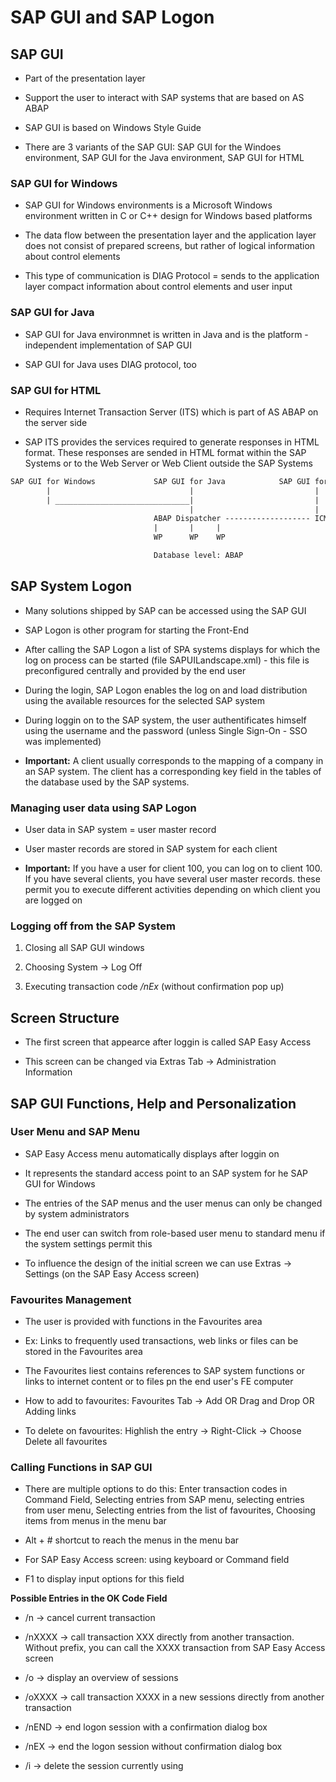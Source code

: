 # SAP GUI and SAP Logon

## SAP GUI

- Part of the presentation layer

- Support the user to interact with SAP systems that are based on AS ABAP

- SAP GUI is based on Windows Style Guide

- There are 3 variants of the SAP GUI: SAP GUI for the Windoes environment, SAP GUI for the Java environment, SAP GUI for HTML

### SAP GUI for Windows

- SAP GUI for Windows environments is a Microsoft Windows environment written in C or C++ design for Windows based platforms

- The data flow between the presentation layer and the application layer does not consist of prepared screens, but rather of logical information about control elements

- This type of communication is DIAG Protocol = sends to the application layer compact information about control elements and user input

### SAP GUI for Java

- SAP GUI for Java environmnet is written in Java and is the platform - independent implementation of SAP GUI

- SAP GUI for Java uses DIAG protocol, too

### SAP GUI for HTML

- Requires Internet Transaction Server (ITS) which is part of AS ABAP on the server side

- SAP ITS provides the services required to generate responses in HTML format. These responses are sended in HTML format within the SAP Systems or to the Web Server or Web Client outside the SAP Systems

```txt
SAP GUI for Windows             SAP GUI for Java            SAP GUI for HTML
        |                               |                           |
        | ______________________________|                           |
                                        |                           |
                                ABAP Dispatcher ------------------- ICM
                                |       |     |
                                WP      WP    WP

                                Database level: ABAP
```

## SAP System Logon

- Many solutions shipped by SAP can be accessed using the SAP GUI

- SAP Logon is other program for starting the Front-End

- After calling the SAP Logon a list of SPA systems displays for which the log on process can be started (file SAPUILandscape.xml) - this file is preconfigured centrally and provided by the end user

- During the login, SAP Logon enables the log on and load distribution using the available resources for the selected SAP system

- During loggin on to the SAP system, the user authentificates himself using the username and the password (unless Single Sign-On - SSO was implemented)

- **Important:** A client usually corresponds to the mapping of a company in an SAP system. The client has a corresponding key field in the tables of the database used by the SAP systems.

### Managing user data using SAP Logon

- User data in SAP system = user master record

- User master records are stored in SAP system for each client

- **Important:** If you have a user for client 100, you can log on to client 100. If you have several clients, you have several user master records. these permit you to execute different activities depending on which client you are logged on

### Logging off from the SAP System

1. Closing all SAP GUI windows

2. Choosing System -> Log Off

3. Executing transaction code */nEx* (without confirmation pop up)

## Screen Structure

- The first screen that appearce after loggin is called SAP Easy Access

- This screen can be changed via Extras Tab -> Administration Information

## SAP GUI Functions, Help and Personalization

### User Menu and SAP Menu

- SAP Easy Access menu automatically displays after loggin on

- It represents the standard access point to an SAP system for he SAP GUI for Windows

- The entries of the SAP menus and the user menus can only be changed by system administrators

- The end user can switch from role-based user menu to standard menu if the system settings permit this

- To influence the design of the initial screen we can use Extras -> Settings (on the SAP Easy Access screen)

### Favourites Management

- The user is provided with functions in the Favourites area

- Ex: Links to frequently used transactions, web links or files can be stored in the Favourites area

- The Favourites liest contains references to SAP system functions or links to internet content or to files pn the end user's FE computer

- How to add to favourites: Favourites Tab -> Add OR Drag and Drop OR Adding links

- To delete on favourites: Highlish the entry -> Right-Click -> Choose Delete all favourites

### Calling Functions in SAP GUI

- There are multiple options to do this: Enter transaction codes in Command Field, Selecting entries from SAP menu, selecting entries from user menu, Selecting entries from the list of favourites, Choosing items from menus in the menu bar

- Alt + # shortcut to reach the menus in the menu bar

- For SAP Easy Access screen: using keyboard or Command field

- F1 to display input options for this field

**Possible Entries in the OK Code Field**

- /n -> cancel current transaction

- /nXXXX -> call transaction XXX directly from another transaction. Without prefix, you can call the XXXX transaction from SAP Easy Access screen

- /o -> display an overview of sessions

- /oXXXX -> call transaction XXXX in a new sessions directly from another transaction

- /nEND -> end logon session with a confirmation dialog box

- /nEX -> end the logon session without confirmation dialog box

- /i -> delete the session currently using
